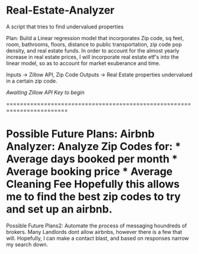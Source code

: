 # Real-Estate-Analyzer
A script that tries to find undervalued properties

Plan:
Build a Linear regression model that incorporates Zip code, sq feet, room, bathrooms, floors, distance to public transportation, zip code pop density, and real estate funds.
In order to account for the almost yearly increase in real estate prices, I will incorporate real estate etf's into the linear model, so as to account for market exuberance and time. 

Inputs -> Zillow API, Zip Code
Outputs -> Real Estate properties undervalued in a certain zip code. 

*Awaiting Zillow API Key to begin*

========================================================================

Possible Future Plans:
Airbnb Analyzer:
  Analyze Zip Codes for:
    * Average days booked per month
    * Average booking price
    * Average Cleaning Fee
Hopefully this allows me to find the best zip codes to try and set up an airbnb. 
========================================================================
Possible Future Plans2:
Automate the process of messaging houndreds of brokers.
  Many Landlords dont allow airbnbs, however there is a few that will. Hopefully, I can make a contact blast, and based on responses narrow my search down. 
